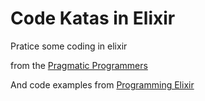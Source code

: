 Code Katas in Elixir
====================
Pratice some coding in elixir

from the [Pragmatic Programmers](http://codekata.pragprog.com/)

And code examples from
[Programming Elixir](http://pragprog.com/book/elixir/programming-elixir)

